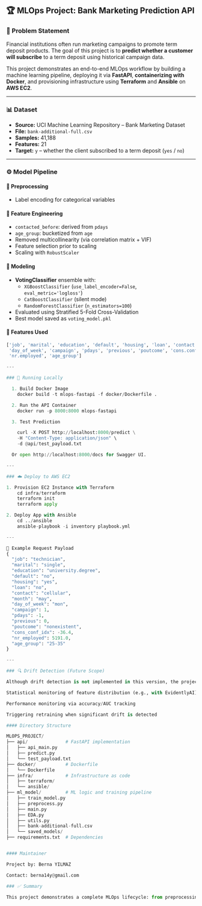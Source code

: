 ## 🏆 MLOps Project: Bank Marketing Prediction API

### 📌 Problem Statement

Financial institutions often run marketing campaigns to promote term deposit products. The goal of this project is to **predict whether a customer will subscribe** to a term deposit using historical campaign data.

This project demonstrates an end-to-end MLOps workflow by building a machine learning pipeline, deploying it via **FastAPI**, **containerizing with Docker**, and provisioning infrastructure using **Terraform** and **Ansible** on **AWS EC2**.

---

### 📊 Dataset

- **Source:** UCI Machine Learning Repository – Bank Marketing Dataset  
- **File:** `bank-additional-full.csv`  
- **Samples:** 41,188  
- **Features:** 21  
- **Target:** `y` – whether the client subscribed to a term deposit (`yes` / `no`)

---

### ⚙️ Model Pipeline

#### 🔧 Preprocessing
- Label encoding for categorical variables

#### 🧠 Feature Engineering
- `contacted_before`: derived from `pdays`
- `age_group`: bucketized from `age`
- Removed multicollinearity (via correlation matrix + VIF)
- Feature selection prior to scaling
- Scaling with `RobustScaler`

#### 🧮 Modeling
- **VotingClassifier** ensemble with:
  - `XGBoostClassifier` (`use_label_encoder=False`, `eval_metric='logloss'`)
  - `CatBoostClassifier` (silent mode)
  - `RandomForestClassifier` (`n_estimators=100`)
- Evaluated using Stratified 5-Fold Cross-Validation
- Best model saved as `voting_model.pkl`

#### 🔢 Features Used

```python
['job', 'marital', 'education', 'default', 'housing', 'loan', 'contact', 'month',
 'day_of_week', 'campaign', 'pdays', 'previous', 'poutcome', 'cons.conf.idx',
 'nr.employed', 'age_group']

---

### 🧪 Running Locally

  1. Build Docker Image
    docker build -t mlops-fastapi -f docker/Dockerfile .

  2. Run the API Container
    docker run -p 8000:8000 mlops-fastapi

  3. Test Prediction

    curl -X POST http://localhost:8000/predict \
    -H "Content-Type: application/json" \
    -d @api/test_payload.txt

  Or open http://localhost:8000/docs for Swagger UI.

---

### ☁️ Deploy to AWS EC2

1. Provision EC2 Instance with Terraform
    cd infra/terraform
    terraform init
    terraform apply

2. Deploy App with Ansible
    cd ../ansible
    ansible-playbook -i inventory playbook.yml

---

📨 Example Request Payload
{
  "job": "technician",
  "marital": "single",
  "education": "university.degree",
  "default": "no",
  "housing": "yes",
  "loan": "no",
  "contact": "cellular",
  "month": "may",
  "day_of_week": "mon",
  "campaign": 1,
  "pdays": -1,
  "previous": 0,
  "poutcome": "nonexistent",
  "cons_conf_idx": -36.4,
  "nr_employed": 5191.0,
  "age_group": "25-35"
}

---

### 🔍 Drift Detection (Future Scope)

Although drift detection is not implemented in this version, the project is structured for easy integration of drift detection techniques, such as:

Statistical monitoring of feature distribution (e.g., with EvidentlyAI)

Performance monitoring via accuracy/AUC tracking

Triggering retraining when significant drift is detected

#### Directory Structure

MLOPS_PROJECT/
├── api/              # FastAPI implementation
│   ├── api_main.py
│   ├── predict.py
│   └── test_payload.txt
├── docker/           # Dockerfile
│   └── Dockerfile
├── infra/            # Infrastructure as code
│   ├── terraform/
│   └── ansible/
├── ml_model/         # ML logic and training pipeline
│   ├── train_model.py
│   ├── preprocess.py
│   ├── main.py
│   ├── EDA.py
│   ├── utils.py
│   ├── bank-additional-full.csv
│   └── saved_models/
├── requirements.txt  # Dependencies


#### Maintainer

Project by: Berna YILMAZ

Contact: berna14y@gmail.com

### ✅ Summary

This project demonstrates a complete MLOps lifecycle: from preprocessing and modeling to containerized deployment on AWS infrastructure. It provides a fast, stateless prediction service and is extensible for further automation, CI/CD, and monitoring.
